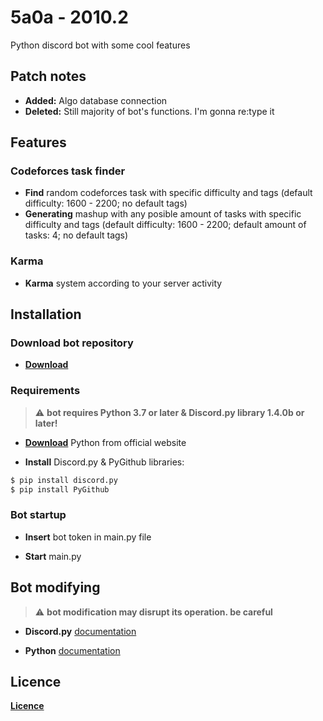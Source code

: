 # 5a0a - 2010.2
Python discord bot with some cool features

## Patch notes

- **Added:** Algo database connection
- **Deleted:** Still majority of bot's functions. I'm gonna re:type it

## Features

### Codeforces task finder

- **Find** random codeforces task with specific difficulty and tags (default difficulty: 1600 - 2200; no default tags)
- **Generating** mashup with any posible amount of tasks with specific difficulty and tags (default difficulty: 1600 - 2200; default amount of tasks: 4; no default tags)

### Karma

- **Karma** system according to your server activity

## Installation

### Download bot repository

- **[Download](https://github.com/unknowableshade/wndrx-bot/archive/master.zip)**

### Requirements

> :warning: **bot requires Python 3.7 or later & Discord.py library 1.4.0b or later!**

- **[Download](https://www.python.org/downloads/)** Python from official website

- **Install** Discord.py & PyGithub libraries:

```bash
$ pip install discord.py
$ pip install PyGithub
```
### Bot startup

- **Insert** bot token in main.py file

- **Start** main.py

## Bot modifying

> :warning: **bot modification may disrupt its operation. be careful**

- **Discord.py** [documentation](https://discordpy.readthedocs.io/en/latest/)

- **Python** [documentation](https://docs.python.org/3/)

## Licence 

**[Licence](https://choosealicense.com/licenses/apache-2.0/)**
